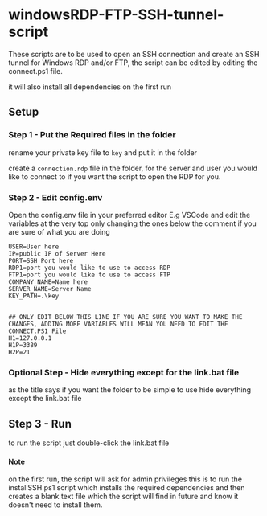 # windowsRDP-FTP-SSH-tunnel-script

These scripts are to be used to open an SSH connection and create an SSH tunnel for Windows RDP and/or FTP, the script can be edited by editing the connect.ps1 file.

it will also install all dependencies on the first run

## Setup

### Step 1 - Put the Required files in the folder

rename your private key file to ``key`` and put it in the folder

create a ``connection.rdp`` file in the folder, for the server and user you would like to connect to if you want the script to open the RDP for you.

### Step 2 - Edit config.env

Open the config.env file in your preferred editor E.g VSCode and edit the variables at the very top only changing the ones below the comment if you are sure of what you are doing

```
USER=User here
IP=public IP of Server Here
PORT=SSH Port here
RDP1=port you would like to use to access RDP 
FTP1=port you would like to use to access FTP 
COMPANY_NAME=Name here
SERVER_NAME=Server Name
KEY_PATH=.\key


## ONLY EDIT BELOW THIS LINE IF YOU ARE SURE YOU WANT TO MAKE THE CHANGES, ADDING MORE VARIABLES WILL MEAN YOU NEED TO EDIT THE CONNECT.PS1 File 
H1=127.0.0.1
H1P=3389
H2P=21
```

### Optional Step - Hide everything except for the link.bat file

as the title says if you want the folder to be simple to use hide everything except the link.bat file

## Step 3 - Run

to run the script just double-click the link.bat file

#### Note

on the first run, the script will ask for admin privileges this is to run the installSSH.ps1 script which installs the required dependencies and then creates a blank text file which the script will find in future and know it doesn't need to install them.

